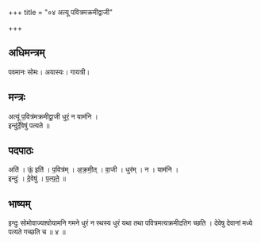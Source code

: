 +++
title = "०४ अत्यू पवित्रमक्रमीद्वाजी"

+++
## अधिमन्त्रम्
पवमानः सोमः। अयास्यः। गायत्री।

## मन्त्रः
अत्यू॑ प॒वित्र॑मक्रमीद्वा॒जी धुरं॒ न याम॑नि ।  
इन्दु॑र्दे॒वेषु॑ पत्यते ॥

## पदपाठः
अति॑ । ऊं॒ इति॑ । प॒वित्र॑म् । अ॒क्र॒मी॒त् । वा॒जी । धुर॑म् । न । याम॑नि ।  
इन्दुः॑ । दे॒वेषु॑ । प॒त्य॒ते॒ ॥

## भाष्यम्
इन्दुः सोमोवाज्यश्वोयामनि गमने धुरं न रथस्य धुरं यथा तथा पवित्रमत्यक्रमीदतिग च्छति । देवेषु देवानां मध्ये पत्यते गच्छति च ॥ ४ ॥